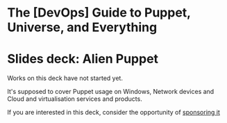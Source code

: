 # The [DevOps] Guide to Puppet, Universe, and Everything

# Slides deck: Alien Puppet

Works on this deck have not started yet.

It's supposed to cover Puppet usage on Windows, Network devices and Cloud and virtualisation services and products.

If you are interested in this deck, consider the opportunity of [sponsoring it](http://www.example42.com/#contact)
